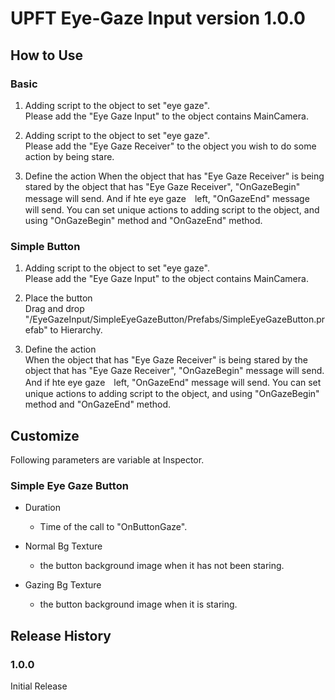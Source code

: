 # UPFT Eye-Gaze Input version 1.0.0

## How to Use

### Basic

1. Adding script to the object to set "eye gaze".  
Please add the "Eye Gaze Input" to the object contains MainCamera.

2. Adding script to the object to set "eye gaze".  
Please add the "Eye Gaze Receiver" to the object you wish to do some action by being stare.

3. Define the action
When the object that has "Eye Gaze Receiver" is being stared by the object that has "Eye Gaze Receiver", "OnGazeBegin" message will send. And if hte eye gaze　left, "OnGazeEnd" message will send. You can set unique actions to adding script to the object, and using "OnGazeBegin" method and "OnGazeEnd" method.

### Simple Button

1. Adding script to the object to set "eye gaze".  
Please add the "Eye Gaze Input" to the object contains MainCamera.

2. Place the button  
Drag and drop "/EyeGazeInput/SimpleEyeGazeButton/Prefabs/SimpleEyeGazeButton.prefab" to Hierarchy.

3. Define the action  
When the object that has "Eye Gaze Receiver" is being stared by the object that has "Eye Gaze Receiver", "OnGazeBegin" message will send. And if hte eye gaze　left, "OnGazeEnd" message will send. You can set unique actions to adding script to the object, and using "OnGazeBegin" method and "OnGazeEnd" method.

## Customize  

Following parameters are variable at Inspector.

### Simple Eye Gaze Button

* Duration
	* Time of the call to "OnButtonGaze".  
	
* Normal Bg Texture
	* the button background image when it has not been staring.
	
* Gazing Bg Texture
	* the button background image when it is staring.

## Release History

### 1.0.0

Initial Release

